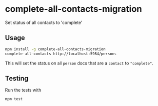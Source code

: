complete-all-contacts-migration
===============================

Set status of all contacts to 'complete'


Usage
-----

```sh
npm install -g complete-all-contacts-migration
complete-all-contacts http://localhost:5984/persons
```

This will set the status on all `person` docs that are a `contact` to
`"complete"`.


Testing
-------

Run the tests with
```sh
npm test
```

